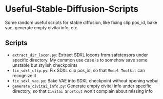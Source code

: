 # Useful-Stable-Diffusion-Scripts

Some random useful scripts for stable diffusion, like fixing clip pos_id, bake vae, generate empty civitai info, etc.

## Scripts

- `extract_dir_locon.py`: Extract SDXL locons from safetensors under specific directory. My common use case is to somehow save some unstable but stylish checkpoints
- `fix_sdxl_clip.py`: Fix SDXL clip pos_id, so that `Model Toolkit` can recognize it
- `fix_sdxl_vae.py`: Bake VAE into SDXL checkpoint without opening webui
- `generate_civitai_info.py`: Generate empty civitai info under specific directory, so that `Civitai Shortcut` won't complain about missing info
